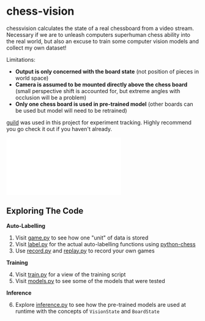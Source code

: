 # chess-vision

chessvision calculates the state of a real chessboard from a video stream.
Necessary if we are to unleash computers superhuman chess ability into the real world,
but also an excuse to train some computer vision models and collect my own dataset!

Limitations:

 - **Output is only concerned with the board state** (not position of pieces in world space)
 - **Camera is assumed to be mounted directly above the chess board** (small perspective shift is accounted for, but extreme angles with occlusion will be a problem)
 - **Only one chess board is used in pre-trained model** (other boards can be used but model will need to be retrained)


[guild](https://guild.ai/) was used in this project for experiment tracking.  Highly recommend you go check it out if you haven't already.

![A demo of the inference application](demo.fig)


## Exploring The Code

**Auto-Labelling**

1. Visit [game.py](chessvision/game.py) to see how one "unit" of data is stored
2. Visit [label.py](chessvision/label.py) for the actual auto-labelling functions using [python-chess](https://github.com/niklasf/python-chess)
3. Use [record.py](chessvision/record.py) and [replay.py](chessvision/replay.py) to record your own games

**Training**

4. Visit [train.py](chessvision/train.py) for a view of the training script
5. Visit [models.py](chessvision/train.py) to see some of the models that were tested

**Inference**

6. Explore [inference.py](chessvision/inference.py) to see how the pre-trained models are used at runtime with the concepts of `VisionState` and `BoardState`
